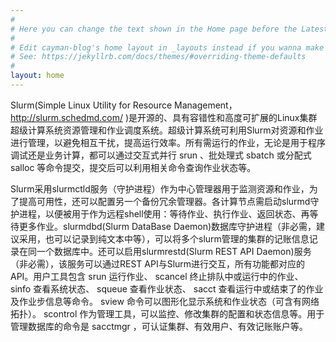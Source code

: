 ```yaml
---
#
# Here you can change the text shown in the Home page before the Latest Posts section.
#
# Edit cayman-blog's home layout in _layouts instead if you wanna make some changes
# See: https://jekyllrb.com/docs/themes/#overriding-theme-defaults
#
layout: home
---
```


Slurm(Simple Linux Utility for Resource Management， http://slurm.schedmd.com/ )是开源的、具有容错性和高度可扩展的Linux集群超级计算系统资源管理和作业调度系统。超级计算系统可利用Slurm对资源和作业进行管理，以避免相互干扰，提高运行效率。所有需运行的作业，无论是用于程序调试还是业务计算，都可以通过交互式并行 srun 、批处理式 sbatch 或分配式 salloc 等命令提交，提交后可以利用相关命令查询作业状态等。

Slurm采用slurmctld服务（守护进程）作为中心管理器用于监测资源和作业，为了提高可用性，还可以配置另一个备份冗余管理器。各计算节点需启动slurmd守护进程，以便被用于作为远程shell使用：等待作业、执行作业、返回状态、再等待更多作业。slurmdbd(Slurm DataBase Daemon)数据库守护进程（非必需，建议采用，也可以记录到纯文本中等），可以将多个slurm管理的集群的记账信息记录在同一个数据库中。还可以启用slurmrestd(Slurm REST API Daemon)服务（非必需），该服务可以通过REST API与Slurm进行交互，所有功能都对应的API。用户工具包含 srun 运行作业、 scancel 终止排队中或运行中的作业、 sinfo 查看系统状态、 squeue 查看作业状态、 sacct 查看运行中或结束了的作业及作业步信息等命令。 sview 命令可以图形化显示系统和作业状态（可含有网络拓扑）。 scontrol 作为管理工具，可以监控、修改集群的配置和状态信息等。用于管理数据库的命令是 sacctmgr ，可认证集群、有效用户、有效记账账户等。
